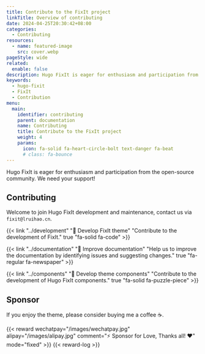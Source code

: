 ```yaml
---
title: Contribute to the FixIt project
linkTitle: Overview of contributing
date: 2024-04-25T20:30:42+08:00
categories:
  - Contributing
resources:
  - name: featured-image
    src: cover.webp
pageStyle: wide
related:
  enable: false
description: Hugo FixIt is eager for enthusiasm and participation from the open-source community. We need your support!
keywords: 
  - hugo-fixit
  - FixIt
  - Contribution
menu:
  main:
    identifier: contributing
    parent: documentation
    name: Contributing
    title: Contribute to the FixIt project
    weight: 4
    params: 
      icon: fa-solid fa-heart-circle-bolt text-danger fa-beat
      # class: fa-bounce
---
```


Hugo FixIt is eager for enthusiasm and participation from the open-source community. We need your support!

<!--more-->

## Contributing

Welcome to join Hugo FixIt development and maintenance, contact us via `fixit@lruihao.cn`.

{{< link "../development" "🔧 Develop FixIt theme" "Contribute to the development of FixIt." true "fa-solid fa-code" >}}

{{< link "../documentation" "📝 Improve documentation" "Help us to improve the documentation by identifying issues and suggesting changes." true "fa-regular fa-newspaper" >}}

{{< link "../components" "🧩 Develop theme components" "Contribute to the development of Hugo FixIt components." true "fa-solid fa-puzzle-piece" >}}

## Sponsor

If you enjoy the theme, please consider buying me a coffee ☕️.

{{< reward wechatpay="/images/wechatpay.jpg" alipay="/images/alipay.jpg" comment="⚡️ Sponsor for Love, Thanks all! ❤️" mode="fixed" >}}
{{< reward-log >}}
